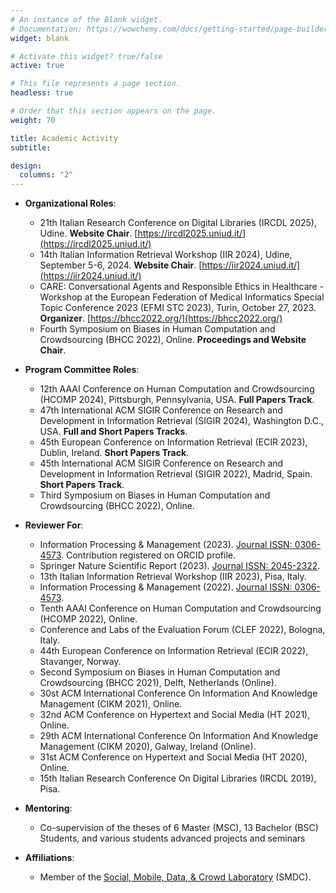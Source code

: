 ```yaml
---
# An instance of the Blank widget.
# Documentation: https://wowchemy.com/docs/getting-started/page-builder/
widget: blank

# Activate this widget? true/false
active: true

# This file represents a page section.
headless: true

# Order that this section appears on the page.
weight: 70

title: Academic Activity
subtitle:

design:
  columns: "2"
---
```

- **Organizational Roles**:
  - 21th Italian Research Conference on Digital Libraries (IRCDL 2025), Udine. <b>Website Chair</b>. [https://ircdl2025.uniud.it/](https://ircdl2025.uniud.it/)
  - 14th Italian Information Retrieval Workshop (IIR 2024), Udine, September 5-6, 2024. <b>Website Chair</b>. [https://iir2024.uniud.it/](https://iir2024.uniud.it/)
  - CARE: Conversational Agents and Responsible Ethics in Healthcare - Workshop at the European Federation of Medical Informatics Special Topic Conference 2023 (EFMI STC 2023), Turin, October 27, 2023. <b>Organizer</b>. [https://bhcc2022.org/](https://bhcc2022.org/)
  - Fourth Symposium on Biases in Human Computation and Crowdsourcing (BHCC 2022), Online. <b>Proceedings and Website Chair</b>.

- **Program Committee Roles**:
  - 12th AAAI Conference on Human Computation and Crowdsourcing (HCOMP 2024), Pittsburgh, Pennsylvania, USA. <b>Full Papers Track</b>.
  - 47th International ACM SIGIR Conference on Research and Development in Information Retrieval (SIGIR 2024), Washington D.C., USA. <b>Full and Short Papers Tracks</b>.
  - 45th European Conference on Information Retrieval (ECIR 2023), Dublin, Ireland. <b>Short Papers Track</b>.
  - 45th International ACM SIGIR Conference on Research and Development in Information Retrieval (SIGIR 2022), Madrid, Spain. <b>Short Papers Track</b>.
  - Third Symposium on Biases in Human Computation and Crowdsourcing (BHCC 2022), Online.

- **Reviewer For**:
  - Information Processing & Management (2023). [Journal ISSN: 0306-4573](https://portal.issn.org/resource/ISSN/0306-4573). Contribution registered on ORCID profile.
  - Springer Nature Scientific Report (2023). [Journal ISSN: 2045-2322](https://portal.issn.org/resource/ISSN/2045-2322).
  - 13th Italian Information Retrieval Workshop (IIR 2023), Pisa, Italy.
  - Information Processing & Management (2022). [Journal ISSN: 0306-4573](https://portal.issn.org/resource/ISSN/0306-4573).
  - Tenth AAAI Conference on Human Computation and Crowdsourcing (HCOMP 2022), Online.
  - Conference and Labs of the Evaluation Forum (CLEF 2022), Bologna, Italy.
  - 44th European Conference on Information Retrieval (ECIR 2022), Stavanger, Norway.
  - Second Symposium on Biases in Human Computation and Crowdsourcing (BHCC 2021), Delft, Netherlands (Online).
  - 30st ACM International Conference On Information And Knowledge Management (CIKM 2021), Online.
  - 32nd ACM Conference on Hypertext and Social Media (HT 2021), Online.
  - 29th ACM International Conference On Information And Knowledge Management (CIKM 2020), Galway, Ireland (Online).
  - 31st ACM Conference on Hypertext and Social Media (HT 2020), Online.
  - 15th Italian Research Conference On Digital Libraries (IRCDL 2019), Pisa.

- **Mentoring**:
  - Co-supervision of the theses of 6 Master (MSC), 13 Bachelor (BSC) Students, and various students advanced projects
    and seminars

- **Affiliations**:
  - Member of the [Social, Mobile, Data, & Crowd Laboratory](https://smdc.uniud.it/smdc/en/members/) (SMDC).
     
